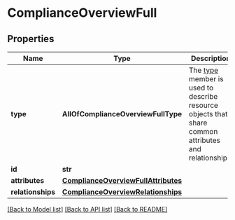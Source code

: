 # ComplianceOverviewFull

## Properties
Name | Type | Description | Notes
------------ | ------------- | ------------- | -------------
**type** | **AllOfComplianceOverviewFullType** | The [type](https://jsonapi.org/format/#document-resource-object-identification) member is used to describe resource objects that share common attributes and relationships. | 
**id** | **str** |  | 
**attributes** | [**ComplianceOverviewFullAttributes**](ComplianceOverviewFullAttributes.md) |  | [optional] 
**relationships** | [**ComplianceOverviewRelationships**](ComplianceOverviewRelationships.md) |  | [optional] 

[[Back to Model list]](../README.md#documentation-for-models) [[Back to API list]](../README.md#documentation-for-api-endpoints) [[Back to README]](../README.md)

